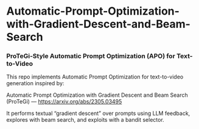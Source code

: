 # Automatic-Prompt-Optimization-with-Gradient-Descent-and-Beam-Search

### ProTeGi-Style Automatic Prompt Optimization (APO) for Text-to-Video

This repo implements Automatic Prompt Optimization for text-to-video generation inspired by:

Automatic Prompt Optimization with Gradient Descent and Beam Search (ProTeGi) — https://arxiv.org/abs/2305.03495

It performs textual “gradient descent” over prompts using LLM feedback, explores with beam search, and exploits with a bandit selector.

